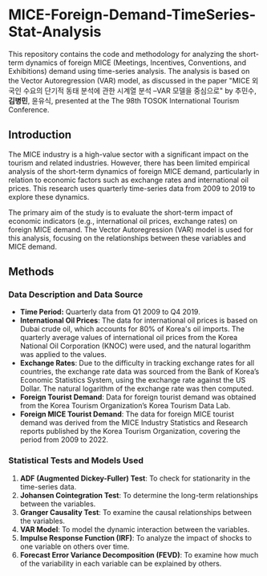 # MICE-Foreign-Demand-TimeSeries-Stat-Analysis

This repository contains the code and methodology for analyzing the short-term dynamics of foreign MICE (Meetings, Incentives, Conventions, and Exhibitions) demand using time-series analysis. The analysis is based on the Vector Autoregression (VAR) model, as discussed in the paper "MICE 외국인 수요의 단기적 동태 분석에 관한 시계열 분석 –VAR 모델을 중심으로" by 추민수, **김병민**, 윤유식, presented at the The 98th TOSOK International Tourism Conference.

## Introduction
The MICE industry is a high-value sector with a significant impact on the tourism and related industries. However, there has been limited empirical analysis of the short-term dynamics of foreign MICE demand, particularly in relation to economic factors such as exchange rates and international oil prices. This research uses quarterly time-series data from 2009 to 2019 to explore these dynamics.

The primary aim of the study is to evaluate the short-term impact of economic indicators (e.g., international oil prices, exchange rates) on foreign MICE demand. The Vector Autoregression (VAR) model is used for this analysis, focusing on the relationships between these variables and MICE demand.

## Methods

### Data Description and Data Source
- **Time Period:** Quarterly data from Q1 2009 to Q4 2019.
- **International Oil Prices**: The data for international oil prices is based on Dubai crude oil, which accounts for 80% of Korea's oil imports. The quarterly average values of international oil prices from the Korea National Oil Corporation (KNOC) were used, and the natural logarithm was applied to the values.
- **Exchange Rates**: Due to the difficulty in tracking exchange rates for all countries, the exchange rate data was sourced from the Bank of Korea’s Economic Statistics System, using the exchange rate against the US Dollar. The natural logarithm of the exchange rate was then computed.
- **Foreign Tourist Demand**: Data for foreign tourist demand was obtained from the Korea Tourism Organization’s Korea Tourism Data Lab.
- **Foreign MICE Tourist Demand**: The data for foreign MICE tourist demand was derived from the MICE Industry Statistics and Research reports published by the Korea Tourism Organization, covering the period from 2009 to 2022.

### Statistical Tests and Models Used
1. **ADF (Augmented Dickey-Fuller) Test**: To check for stationarity in the time-series data.
2. **Johansen Cointegration Test**: To determine the long-term relationships between the variables.
3. **Granger Causality Test**: To examine the causal relationships between the variables.
4. **VAR Model**: To model the dynamic interaction between the variables.
5. **Impulse Response Function (IRF)**: To analyze the impact of shocks to one variable on others over time.
6. **Forecast Error Variance Decomposition (FEVD)**: To examine how much of the variability in each variable can be explained by others.
